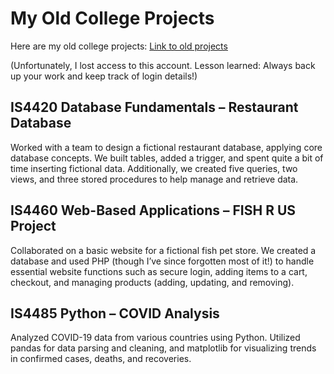 # My Old College Projects

Here are my old college projects: [Link to old projects](https://github.com/maxchenshing00?tab=repositories)

(Unfortunately, I lost access to this account. Lesson learned: Always back up your work and keep track of login details!)

## IS4420 Database Fundamentals – Restaurant Database
Worked with a team to design a fictional restaurant database, applying core database concepts. We built tables, added a trigger, and spent quite a bit of time inserting fictional data. Additionally, we created five queries, two views, and three stored procedures to help manage and retrieve data.

## IS4460 Web-Based Applications – FISH R US Project
Collaborated on a basic website for a fictional fish pet store. We created a database and used PHP (though I’ve since forgotten most of it!) to handle essential website functions such as secure login, adding items to a cart, checkout, and managing products (adding, updating, and removing).

## IS4485 Python – COVID Analysis
Analyzed COVID-19 data from various countries using Python. Utilized pandas for data parsing and cleaning, and matplotlib for visualizing trends in confirmed cases, deaths, and recoveries.
